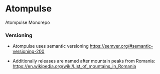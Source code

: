# Atompulse
Atompulse Monorepo


### Versioning



* Atompulse uses semantic versioning https://semver.org/#semantic-versioning-200 

* Additionally releases are named after mountain peaks from Romania:
https://en.wikipedia.org/wiki/List_of_mountains_in_Romania
